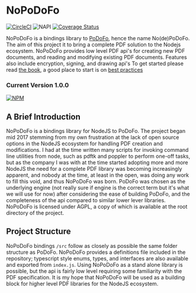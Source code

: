 # NoPoDoFo

[![CircleCI](https://circleci.com/gh/corymickelson/NoPoDoFo.svg?style=svg)](https://circleci.com/gh/corymickelson/NoPoDoFo)
![NAPI](https://img.shields.io/badge/N--API-v1-green.svg)
[![Coverage Status](https://coveralls.io/repos/github/corymickelson/NoPoDoFo/badge.svg?branch=master)](https://coveralls.io/github/corymickelson/NoPoDoFo?branch=master)

NoPoDoFo is a bindings library to [PoDoFo](http://podofo.sourceforge.net/index.html), hence the name No(de)PoDoFo. The aim of this project it to bring a complete PDF solution
to the Nodejs ecosystem. NoPoDoFo provides low level PDF api's for creating new PDF documents, and reading and modifying 
existing PDF documents. Features also include encryption, signing, and drawing api's
To get started please read [the book](https://corymickelson.github.io/NoPoDoFo/index), a good place to start is on
[best practices](https://corymickelson.github.io/NoPoDoFo/bestpractices.md)

### __Current Version 1.0.0__
[![NPM](https://nodei.co/npm/nopodofo.png?downloads=true&downloadRank=true)](http://nodei.co/npm/nopodofo)

## A Brief Introduction

NoPoDoFo is a bindings library for NodeJS to PoDoFo. The project began mid 2017 stemming from my own frustration at the lack of 
open source options in the NodeJS ecosystem for handling PDF creation and modifications. I had at the time written many scripts
for invoking command line utilities from node, such as pdftk and poppler to perform one-off tasks, but as the company I was with
at the time started adopting more and more NodeJS the need for a complete PDF library was becoming increasingly apparent, and nobody
at the time, at least in the open, was doing any work to fill this void, and thus NoPoDoFo was born. 
PoDoFo was chosen as the underlying engine (not really sure if engine is the correct term but it's what we will use for now) after 
considering the ease of building PoDoFo, and the completeness of the api compared to similar lower lever libraries. 
NoPoDoFo is licensed under AGPL, a copy of which is available at the root directory of the project.

## Project Structure

NoPoDoFo bindings `/src` follow as closely as possible the same folder structure as PoDoFo. 
NoPoDoFo provides a definitions file included in the repository; typescript style enums, types, and interfaces
are also available and exported from `index.js`.
Using NoPoDoFo as a stand alone library is possible, but the api is fairly low level requiring some familiarity
with the PDF specification. It is my hope that NoPoDoFo will be used as a building block for higher level PDF libraries
for the NodeJS ecosystem.
